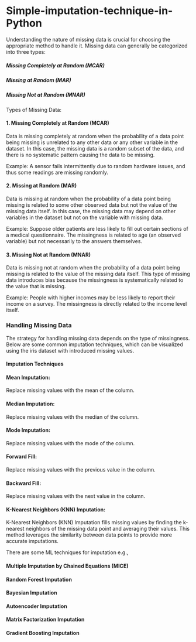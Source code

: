 # Simple-imputation-technique-in-Python

Understanding the nature of missing data is crucial for choosing the appropriate method to handle it. Missing data can generally be categorized into three types:

##### Missing Completely at Random (MCAR)
##### Missing at Random (MAR)
##### Missing Not at Random (MNAR)

Types of Missing Data:


#### 1. Missing Completely at Random (MCAR)
Data is missing completely at random when the probability of a data point being missing is unrelated to any other data or any other variable in the dataset. In this case, the missing data is a random subset of the data, and there is no systematic pattern causing the data to be missing.

Example: A sensor fails intermittently due to random hardware issues, and thus some readings are missing randomly.

#### 2. Missing at Random (MAR)
Data is missing at random when the probability of a data point being missing is related to some other observed data but not the value of the missing data itself. In this case, the missing data may depend on other variables in the dataset but not on the variable with missing data.

Example: Suppose older patients are less likely to fill out certain sections of a medical questionnaire. The missingness is related to age (an observed variable) but not necessarily to the answers themselves.
#### 3. Missing Not at Random (MNAR)
Data is missing not at random when the probability of a data point being missing is related to the value of the missing data itself. This type of missing data introduces bias because the missingness is systematically related to the value that is missing.

Example: People with higher incomes may be less likely to report their income on a survey. The missingness is directly related to the income level itself.

### Handling Missing Data
The strategy for handling missing data depends on the type of missingness. Below are some common imputation techniques, which can be visualized using the iris dataset with introduced missing values.

#### Imputation Techniques

#### Mean Imputation:

Replace missing values with the mean of the column.

#### Median Imputation: 

Replace missing values with the median of the column.

#### Mode Imputation: 

Replace missing values with the mode of the column.



#### Forward Fill:

Replace missing values with the previous value in the column.



#### Backward Fill:

Replace missing values with the next value in the column.



#### K-Nearest Neighbors (KNN) Imputation:

K-Nearest Neighbors (KNN) Imputation fills missing values by finding the k-nearest neighbors of the missing data point and averaging their values. This method leverages the similarity between data points to provide more accurate imputations.


There are some ML techniques for imputation e.g., 

#### Multiple Imputation by Chained Equations (MICE)

#### Random Forest Imputation

#### Bayesian Imputation

#### Autoencoder Imputation

#### Matrix Factorization Imputation

#### Gradient Boosting Imputation

